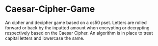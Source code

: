 # Caesar-Cipher-Game
An cipher and decipher game based on a cs50 pset.
Letters are rolled forward or back by the inputted amount when encrypting or decrypting respectively based on the Caesar Cipher. An algorithm is in place to treat capital letters and lowercase the same.
